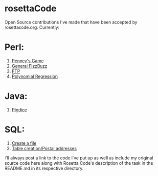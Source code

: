 # rosettaCode
Open Source contributions I've made that have been accepted by rosettacode.org. Currently:
# Perl:
1. [Penney's Game](http://rosettacode.org/wiki/Penney%27s_game#Perl)
2. [General FizzBuzz](http://rosettacode.org/wiki/General_FizzBuzz#Perl)
3. [FTP](http://rosettacode.org/wiki/FTP#Perl)
4. [Polynomial Regression](http://rosettacode.org/wiki/Polynomial_regression#Perl)

# Java:
1. [Pigdice](http://rosettacode.org/wiki/Pig_the_dice_game/Player#Java)

# SQL:
1. [Create a file](http://rosettacode.org/wiki/Create_a_file#SQLite)
2. [Table creation/Postal addresses](http://rosettacode.org/wiki/Table_creation/Postal_addresses#SQLite)

I'll always post a link to the code I've put up as well as include my original source code here along with Rosetta Code's description of the task in the README.md in its respective directory.
